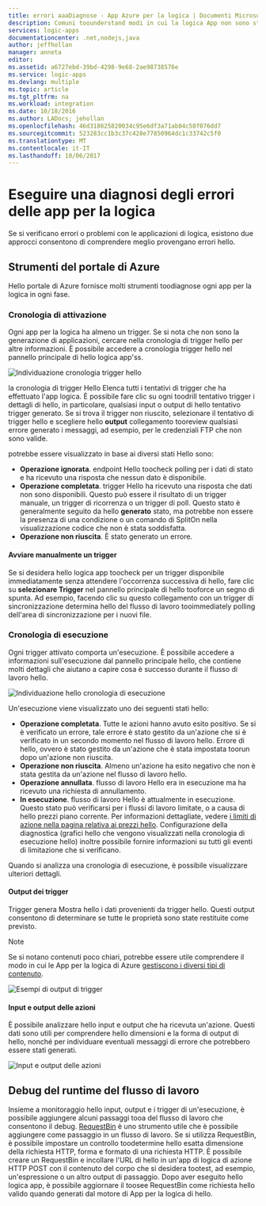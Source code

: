 ```yaml
---
title: errori aaaDiagnose - App Azure per la logica | Documenti Microsoft
description: Comuni toounderstand modi in cui la logica App non sono stati superati
services: logic-apps
documentationcenter: .net,nodejs,java
author: jeffhollan
manager: anneta
editor: 
ms.assetid: a6727ebd-39bd-4298-9e68-2ae98738576e
ms.service: logic-apps
ms.devlang: multiple
ms.topic: article
ms.tgt_pltfrm: na
ms.workload: integration
ms.date: 10/18/2016
ms.author: LADocs; jehollan
ms.openlocfilehash: 46d318625820034c95e6df3a71ab84c58f076dd7
ms.sourcegitcommit: 523283cc1b3c37c428e77850964dc1c33742c5f0
ms.translationtype: MT
ms.contentlocale: it-IT
ms.lasthandoff: 10/06/2017
---
```

# <a name="diagnose-logic-app-failures"></a>Eseguire una diagnosi degli errori delle app per la logica
Se si verificano errori o problemi con le applicazioni di logica, esistono due approcci consentono di comprendere meglio provengano errori hello.  

## <a name="azure-portal-tools"></a>Strumenti del portale di Azure
Hello portale di Azure fornisce molti strumenti toodiagnose ogni app per la logica in ogni fase.

### <a name="trigger-history"></a>Cronologia di attivazione

Ogni app per la logica ha almeno un trigger. Se si nota che non sono la generazione di applicazioni, cercare nella cronologia di trigger hello per altre informazioni. È possibile accedere a cronologia trigger hello nel pannello principale di hello logica app'ss.

![Individuazione cronologia trigger hello][1]

la cronologia di trigger Hello Elenca tutti i tentativi di trigger che ha effettuato l'app logica. È possibile fare clic su ogni toodrill tentativo trigger i dettagli di hello, in particolare, qualsiasi input o output di hello tentativo trigger generato. Se si trova il trigger non riuscito, selezionare il tentativo di trigger hello e scegliere hello **output** collegamento tooreview qualsiasi errore generato i messaggi, ad esempio, per le credenziali FTP che non sono valide.

potrebbe essere visualizzato in base ai diversi stati Hello sono:

* **Operazione ignorata**. endpoint Hello toocheck polling per i dati di stato e ha ricevuto una risposta che nessun dato è disponibile.
* **Operazione completata**. trigger Hello ha ricevuto una risposta che dati non sono disponibili. Questo può essere il risultato di un trigger manuale, un trigger di ricorrenza o un trigger di poll. Questo stato è generalmente seguito da hello **generato** stato, ma potrebbe non essere la presenza di una condizione o un comando di SplitOn nella visualizzazione codice che non è stata soddisfatta.
* **Operazione non riuscita**. È stato generato un errore.

#### <a name="start-a-trigger-manually"></a>Avviare manualmente un trigger

Se si desidera hello logica app toocheck per un trigger disponibile immediatamente senza attendere l'occorrenza successiva di hello, fare clic su **selezionare Trigger** nel pannello principale di hello tooforce un segno di spunta. Ad esempio, facendo clic su questo collegamento con un trigger di sincronizzazione determina hello del flusso di lavoro tooimmediately polling dell'area di sincronizzazione per i nuovi file.

### <a name="run-history"></a>Cronologia di esecuzione

Ogni trigger attivato comporta un'esecuzione. È possibile accedere a informazioni sull'esecuzione dal pannello principale hello, che contiene molti dettagli che aiutano a capire cosa è successo durante il flusso di lavoro hello.

![Individuazione hello cronologia di esecuzione][2]

Un'esecuzione viene visualizzato uno dei seguenti stati hello:

* **Operazione completata**. Tutte le azioni hanno avuto esito positivo. Se si è verificato un errore, tale errore è stato gestito da un'azione che si è verificato in un secondo momento nel flusso di lavoro hello. Errore di hello, ovvero è stato gestito da un'azione che è stata impostata toorun dopo un'azione non riuscita.
* **Operazione non riuscita**. Almeno un'azione ha esito negativo che non è stata gestita da un'azione nel flusso di lavoro hello.
* **Operazione annullata**. flusso di lavoro Hello era in esecuzione ma ha ricevuto una richiesta di annullamento.
* **In esecuzione**. flusso di lavoro Hello è attualmente in esecuzione. Questo stato può verificarsi per i flussi di lavoro limitate, o a causa di hello prezzi piano corrente. Per informazioni dettagliate, vedere [i limiti di azione nella pagina relativa ai prezzi hello](https://azure.microsoft.com/pricing/details/app-service/plans/). Configurazione della diagnostica (grafici hello che vengono visualizzati nella cronologia di esecuzione hello) inoltre possibile fornire informazioni su tutti gli eventi di limitazione che si verificano.

Quando si analizza una cronologia di esecuzione, è possibile visualizzare ulteriori dettagli.  

#### <a name="trigger-outputs"></a>Output dei trigger

Trigger genera Mostra hello i dati provenienti da trigger hello. Questi output consentono di determinare se tutte le proprietà sono state restituite come previsto.

> [!NOTE]
> Se si notano contenuti poco chiari, potrebbe essere utile comprendere il modo in cui le App per la logica di Azure [gestiscono i diversi tipi di contenuto](../logic-apps/logic-apps-content-type.md).
> 

![Esempi di output di trigger][3]

#### <a name="action-inputs-and-outputs"></a>Input e output delle azioni

È possibile analizzare hello input e output che ha ricevuta un'azione. Questi dati sono utili per comprendere hello dimensioni e la forma di output di hello, nonché per individuare eventuali messaggi di errore che potrebbero essere stati generati.

![Input e output delle azioni][4]

## <a name="debug-workflow-runtime"></a>Debug del runtime del flusso di lavoro

Insieme a monitoraggio hello input, output e i trigger di un'esecuzione, è possibile aggiungere alcuni passaggi tooa del flusso di lavoro che consentono il debug. 
[RequestBin](http://requestb.in) è uno strumento utile che è possibile aggiungere come passaggio in un flusso di lavoro. Se si utilizza RequestBin, è possibile impostare un controllo toodetermine hello esatta dimensione della richiesta HTTP, forma e formato di una richiesta HTTP. È possibile creare un RequestBin e incollare l'URL di hello in un'app di logica di azione HTTP POST con il contenuto del corpo che si desidera tootest, ad esempio, un'espressione o un altro output di passaggio. Dopo aver eseguito hello logica app, è possibile aggiornare il toosee RequestBin come richiesta hello valido quando generati dal motore di App per la logica di hello.

<!-- image references -->
[1]: ./media/logic-apps-diagnosing-failures/triggerhistory.png
[2]: ./media/logic-apps-diagnosing-failures/runhistory.png
[3]: ./media/logic-apps-diagnosing-failures/triggeroutputslink.png
[4]: ./media/logic-apps-diagnosing-failures/actionoutputs.png
